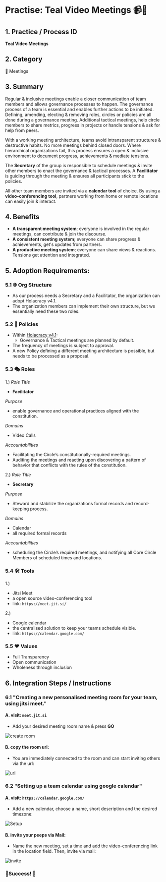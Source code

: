 # Practise: Teal Video Meetings :video_camera::calendar:


## 1. Practice / Process ID

**Teal Video Meetings**




## 2. Category

:date: Meetings



## 3. Summary

Regular & inclusive meetings enable a closer communication of team members and allows governance processes to happen. The governance process of a team is essential and enables further actions to be initiated. Defining, amending, electing & removing roles, circles or policies are all done during a governance meeting. Additional tactical meetings, help circle members to share metrics, progress in projects or handle tensions & ask for help from peers.

With a working meeting architecture, teams avoid intransparent structures & destructive habits. No more meetings behind closed doors. Where hierarchical organizations fail, this process ensures a open & inclusive environment to document progress, achievements & mediate tensions.

The **Secretary** of the group is responsible to schedule meetings & invite other members to enact the governance & tactical processes. A **Facilitator** is guiding through the meeting & ensures all participants stick to the policies.

All other team members are invited via a **calendar tool** of choice. By using a **video-conferencing tool**, partners working from home or remote locations can easily join & interact.



## 4. Benefits

* **A transparent meeting system**; everyone is involved in the regular meetings, can contribute & join the discourse.
* **A consistent meeting system**; everyone can share progress & achievements, get's updates from partners.
* **A productive meeting system**; everyone can share views & reactions. Tensions get attention and integrated.



## 5. Adoption Requirements:

### 5.1 :globe_with_meridians: Org Structure

* As our process needs a Secretary and a Facilitator, the organization can adopt Holacracy v4.1.
* The organization members can implement their own structure, but we essentially need these two roles.



### 5.2 :scroll: Policies

* Within [Holacracy v4.1](https://www.holacracy.org/constitution):
    * Governance & Tactical meetings are planned by default.
* The frequency of meetings is subject to approval.
* A new Policy defining a different meeting architecture is possible, but needs to be processed as a proposal.



### 5.3 :performing_arts: Roles

1.)
*Role Title*
* **Facilitator**

*Purpose*
* enable governance and operational practices aligned with the constitution.

*Domains*
* Video Calls

*Accountabilities*
* Facilitating the Circle’s constitutionally-required meetings.
* Auditing the meetings and reacting upon discovering a pattern of behavior that conflicts with the rules of the constitution.

2.)
*Role Title*

* **Secretary**

*Purpose*
* Steward and stabilize the organizations formal records and record-keeping process.

*Domains*
* Calendar
* all required formal records

*Accountabilities*
* scheduling the Circle’s required meetings, and notifying all Core Circle Members of scheduled times and locations.



### 5.4 :hammer_and_wrench: Tools 

1.)
* Jitsi Meet
* a open source video-conferencing tool
* link: `https://meet.jit.si/`



2.)
* Google calendar
* the centralised solution to keep your teams schedule visible.
* link: `https://calendar.google.com/`



### 5.5 :heart: Values

* Full Transparency
* Open communication
* Wholeness through inclusion



## 6. Integration Steps / Instructions

### 6.1 "Creating a new personalised meeting room for your team, using jitsi meet."

#### A. visit: `meet.jit.si`

* Add your desired meeting room name & press **GO**

![create room](https://i.imgur.com/vad9puF.png)



#### B. copy the room url:

* You are immediately connected to the room and can start inviting others via the url:

![url](https://i.imgur.com/ii5R7xX.png)



### 6.2 "Setting up a team calendar using google calendar"

#### A. visit: `https://calendar.google.com/`

* Add a new calendar, choose a name, short description and the desired timezone:

![Setup](https://i.imgur.com/vPgAZmc.png)



#### B. invite your peeps via Mail:

* Name the new meeting, set a time and add the video-conferencing link in the location field. Then, invite via mail:

![invite](https://i.imgur.com/d15Gspm.png)



### :tada:Success! :tada:

